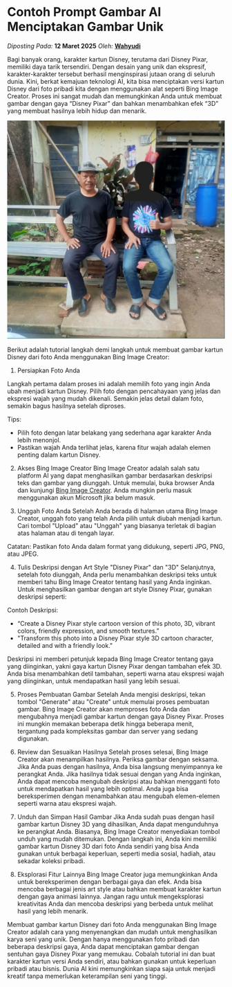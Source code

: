 # Contoh Prompt Gambar AI Menciptakan Gambar Unik

_Diposting Pada:_ **12 Maret 2025**
_Oleh:_  [**Wahyudi**](../author/wahyudi.html)

Bagi banyak orang, karakter kartun Disney, terutama dari Disney Pixar, memiliki daya tarik tersendiri. Dengan desain yang unik dan ekspresif, karakter-karakter tersebut berhasil menginspirasi jutaan orang di seluruh dunia. Kini, berkat kemajuan teknologi AI, kita bisa menciptakan versi kartun Disney dari foto pribadi kita dengan menggunakan alat seperti Bing Image Creator. Proses ini sangat mudah dan memungkinkan Anda untuk membuat gambar dengan gaya “Disney Pixar” dan bahkan menambahkan efek “3D” yang membuat hasilnya lebih hidup dan menarik.

![Contoh Prompt Gambar AI Menciptakan Gambar Unik](https://raw.githubusercontent.com/bandarlaundry/blog/refs/heads/images/bl-ade-dari-sulawesi-ke-bogor-demi-ikut-kelas-sabun.webp)

Berikut adalah tutorial langkah demi langkah untuk membuat gambar kartun Disney dari foto Anda menggunakan Bing Image Creator:

1. Persiapkan Foto Anda

Langkah pertama dalam proses ini adalah memilih foto yang ingin Anda ubah menjadi kartun Disney. Pilih foto dengan pencahayaan yang jelas dan ekspresi wajah yang mudah dikenali. Semakin jelas detail dalam foto, semakin bagus hasilnya setelah diproses.

Tips:
- Pilih foto dengan latar belakang yang sederhana agar karakter Anda lebih menonjol.
- Pastikan wajah Anda terlihat jelas, karena fitur wajah adalah elemen penting dalam kartun Disney.

2. Akses Bing Image Creator
Bing Image Creator adalah salah satu platform AI yang dapat menghasilkan gambar berdasarkan deskripsi teks dan gambar yang diunggah. Untuk memulai, buka browser Anda dan kunjungi [Bing Image Creator](https://www.bing.com/create). Anda mungkin perlu masuk menggunakan akun Microsoft jika belum masuk.

3. Unggah Foto Anda
Setelah Anda berada di halaman utama Bing Image Creator, unggah foto yang telah Anda pilih untuk diubah menjadi kartun. Cari tombol "Upload" atau "Unggah" yang biasanya terletak di bagian atas halaman atau di tengah layar.

Catatan:
Pastikan foto Anda dalam format yang didukung, seperti JPG, PNG, atau JPEG.

4. Tulis Deskripsi dengan Art Style "Disney Pixar" dan "3D"
Selanjutnya, setelah foto diunggah, Anda perlu menambahkan deskripsi teks untuk memberi tahu Bing Image Creator tentang hasil yang Anda inginkan. Untuk menghasilkan gambar dengan art style Disney Pixar, gunakan deskripsi seperti:

Contoh Deskripsi:
- “Create a Disney Pixar style cartoon version of this photo, 3D, vibrant colors, friendly expression, and smooth textures.”
- "Transform this photo into a Disney Pixar style 3D cartoon character, detailed and with a friendly look."

Deskripsi ini memberi petunjuk kepada Bing Image Creator tentang gaya yang diinginkan, yakni gaya kartun Disney Pixar dengan tambahan efek 3D. Anda bisa menambahkan detil tambahan, seperti warna atau ekspresi wajah yang diinginkan, untuk mendapatkan hasil yang lebih sesuai.

5. Proses Pembuatan Gambar
Setelah Anda mengisi deskripsi, tekan tombol "Generate" atau "Create" untuk memulai proses pembuatan gambar. Bing Image Creator akan memproses foto Anda dan mengubahnya menjadi gambar kartun dengan gaya Disney Pixar.
Proses ini mungkin memakan beberapa detik hingga beberapa menit, tergantung pada kompleksitas gambar dan server yang sedang digunakan.

6. Review dan Sesuaikan Hasilnya
Setelah proses selesai, Bing Image Creator akan menampilkan hasilnya. Periksa gambar dengan seksama. Jika Anda puas dengan hasilnya, Anda bisa langsung menyimpannya ke perangkat Anda.
Jika hasilnya tidak sesuai dengan yang Anda inginkan, Anda dapat mencoba mengubah deskripsi atau bahkan mengganti foto untuk mendapatkan hasil yang lebih optimal. Anda juga bisa bereksperimen dengan menambahkan atau mengubah elemen-elemen seperti warna atau ekspresi wajah.

7. Unduh dan Simpan Hasil Gambar
Jika Anda sudah puas dengan hasil gambar kartun Disney 3D yang dihasilkan, Anda dapat mengunduhnya ke perangkat Anda. Biasanya, Bing Image Creator menyediakan tombol unduh yang mudah ditemukan.
Dengan langkah ini, Anda kini memiliki gambar kartun Disney 3D dari foto Anda sendiri yang bisa Anda gunakan untuk berbagai keperluan, seperti media sosial, hadiah, atau sekadar koleksi pribadi.

8. Eksplorasi Fitur Lainnya
Bing Image Creator juga memungkinkan Anda untuk bereksperimen dengan berbagai gaya dan efek. Anda bisa mencoba berbagai jenis art style atau bahkan membuat karakter kartun dengan gaya animasi lainnya. Jangan ragu untuk mengeksplorasi kreativitas Anda dan mencoba deskripsi yang berbeda untuk melihat hasil yang lebih menarik.


Membuat gambar kartun Disney dari foto Anda menggunakan Bing Image Creator adalah cara yang menyenangkan dan mudah untuk menghasilkan karya seni yang unik. Dengan hanya menggunakan foto pribadi dan beberapa deskripsi gaya, Anda dapat menciptakan gambar dengan sentuhan gaya Disney Pixar yang memukau. Cobalah tutorial ini dan buat karakter kartun versi Anda sendiri, atau bahkan gunakan untuk keperluan pribadi atau bisnis. Dunia AI kini memungkinkan siapa saja untuk menjadi kreatif tanpa memerlukan keterampilan seni yang tinggi.
